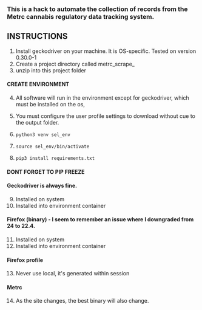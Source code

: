 ### This is a hack to automate the collection of records from the Metrc cannabis regulatory data tracking system.

## INSTRUCTIONS

1. Install geckodriver on your machine. It is OS-specific. Tested on version 0.30.0-1
2. Create a project directory called metrc_scrape_<company>
3. unzip into this project folder
#### CREATE ENVIRONMENT
4. All software will run in the environment except for geckodriver, which must be installed on the os, 
5. You must configure the user profile settings to download without cue to the output folder.

6. `python3 venv sel_env`
7. `source sel_env/bin/activate`
8. `pip3 install requirements.txt`
#### DONT FORGET TO PIP FREEZE

#### Geckodriver is always fine. 
9. Installed on system
10. Installed into environment container

#### Firefox (binary) - I seem to remember an issue where I downgraded from 24 to 22.4.
11. Installed on system
12. Installed into environment container

#### Firefox profile
13. Never use local, it's generated within session

#### Metrc
14. As the site changes, the best binary will also change.
